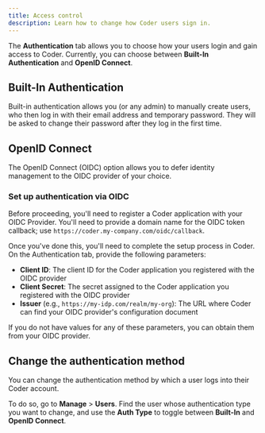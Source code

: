 ```yaml
---
title: Access control
description: Learn how to change how Coder users sign in.
---
```


The **Authentication** tab allows you to choose how your users login and gain
access to Coder. Currently, you can choose between **Built-In Authentication**
and **OpenID Connect**.

## Built-In Authentication

Built-in authentication allows you (or any admin) to manually create users, who
then log in with their email address and temporary password. They will be asked
to change their password after they log in the first time.

## OpenID Connect

The OpenID Connect (OIDC) option allows you to defer identity management to the
OIDC provider of your choice.

### Set up authentication via OIDC

Before proceeding, you'll need to register a Coder application with your OIDC
Provider. You'll need to provide a domain name for the OIDC token callback; use
`https://coder.my-company.com/oidc/callback`.

Once you've done this, you'll need to complete the setup process in Coder. On
the Authentication tab, provide the following parameters:

- **Client ID**: The client ID for the Coder application you registered with the
  OIDC provider
- **Client Secret**: The secret assigned to the Coder application you registered
  with the OIDC provider
- **Issuer** (e.g., `https://my-idp.com/realm/my-org`): The URL where Coder can
  find your OIDC provider's configuration document

If you do not have values for any of these parameters, you can obtain them from
your OIDC provider.

## Change the authentication method

You can change the authentication method by which a user logs into their Coder
account.

To do so, go to **Manage** > **Users**. Find the user whose authentication type
you want to change, and use the **Auth Type** to toggle between **Built-In** and
**OpenID Connect**.
